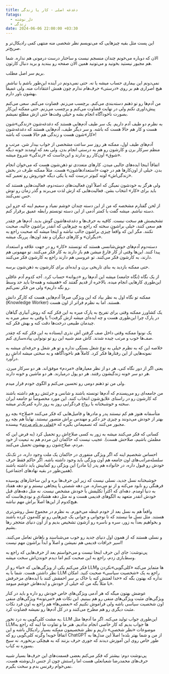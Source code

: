 ```yaml
---
title: دغدغه اصلی - کار یا زندگی
fatags:
  - دل_نوشته
  - زندگی
date: 2024-06-06 22:00:00 +03:30
---
```

این پست مثل بقیه چیزهایی که می‌نویسم نظر شخصی منه منتهی کمی رادیکال‌تر و صریح‌تر.

الان که دوباره می‌خونم چندان منسجم نیست و ساختار درست درمونی هم نداره. شما هم مجبور نیستید بخونید و می‌تونید همین‌ الان صفحه رو ببندید و برید دنبال کارتون. 

بریم سر اصل مطلب. 

نمی‌دونم این بیماری حساب میشه یا نه. حتی نمی‌دونم در آینده این‌طور باشم یا نباشم. هیچ اصراری هم بر روی «درستی» حرف‌هام ندارم چون همش اعتقادات منه. ولی عمیقاً بهشون باور دارم. 

من آدم‌ها رو تو ذهنم دسته‌بندی می‌کنم. برچسب می‌زنم. قضاوت می‌کنم. سعی می‌کنم پیش‌داوری نکنم ولی در نهایت قضاوت می‌کنم و برچسب می‌زنم. حتی ممکنه این‌کار بصورت ناخودآگاه انجام بشه و خیلی وقت‌ها حتی ازش مطلع نمیشم. 

به نظرم دو طیف آدم داریم. یک سر طیف آدم‌هایی هستند که دغدغه‌شون «زندگی»‌شون هست و کار هم حالا هست که باشه. و سر دیگر طیف، آدم‌هایی هستند که دغدغه‌شون «کار»شون هست و زندگی هم حالا هست که باشه! 

آدم‌های طیف اول، ممکنه هر روز سر ساعت مشخصی از خواب بیدار شن. مرتب و منظم سرکار برن و کارشون رو هم به درستی انجام بدن. ولی بعد که اومدند خونه دیگه «شوق» اون‌کار رو ندارند و این‌جاست که «زندگی» شروع میشه. 

اتفاقاً اینجا ایده‌های جالبی میدن. کارهای متعددی تو ذهن‌شون هست که می‌خوان انجام بدن. خیلی از اون‌کارها هم در جهت «استعدادهاشون» هست. مثلاً ممکنه طرف در بخش «زندگی‌اش» لونه کبوتر درست کنه یا یکی دیگه خودروش رو تعمیر کنه. 

ولی هرگز به خودشون نمیگن که اصلاً اون فعالیت‌های دسته‌دوم، فعالیت‌هایی هستند که باید برای «کار» انتخاب بشن. فعالیت‌هایی که ازش لذت می‌برند و گذر زمان رو توش حس نمی‌کنند. 

از لحن گفتارم مشخصه که من از این دسته چندان خوشم نمیاد و سعیم اینه که جزو این دسته نباشم. میشه گفت با کمتر آدمی از این دسته تونستم رابطه عمیق برقرار کنم. 

تشخیصش هم سخت نیست. کافیه به حرف‌ها و دغدغه‌هاشون گوش بدید. آدم‌ها هر چقدر هم سعی کنند، خیلی براشون سخته که راجع به چیزهایی که انقدر براشون جالبه، صحبت نکنند. مگر این که واقعاً چیزی براشون جالب نباشه و اینجا میشه که صحبت راجع به «دیگران» و کارهای دیگران و نقد اون‌ها، پررنگ میشه. 

دسته‌دوم آدم‌های خوش‌شانسی هستند که تونستند «کار» رو در جهت علاقه و استعداد پیدا کنند. این‌ها وقتی از کار فارغ میشن هم باز دارند به کار فکر می‌کنند. تو مهمونی هم دارند، به کارشون فکر می‌کنند. تو عروسی هم دارند راجع به کارشون فکر می‌کنند. 

حتی ممکنه بازدید یه بنای تاریخی برن و ایده‌ای برای کارشون به ذهن‌شون برسه. 

از یک نگاه (نگاه جامعه) میشه این آدم‌ها رو «دیوانه» حساب کرد. آخه کدوم آدم عاقلی این‌طوری کارهایی انجام میده. بالاخره از قدیم گفتند که «همیشه و همه‌جا باید حد وسط رو نگه داریم» ولی من فکر نمی‌کنم. 

ممکنه تو نگاه اول به نظر بیاد که این ویژگی صرفاً آدم‌هایی هست که کارگر دانش (Knowledge Worker) هستند. اما به نظرم فراتر از اون هست. 

یک کشاورز ممکنه وقتی برای تفریح به پارک میره به این فکر کنه که روش آبیاری گیاهان در پارک چرا این‌طوری هست و چه ایده‌ای میشه ازش گرفت؟ یا وقتی به سفر میره به چیدمان طبیعی درخت‌ها دقت کنه و بهش فکر کنه. 

یک نونوا ممکنه وقتی داخل صف گرفتن آش نذری ایستاده به این فکر کنه که چقدر صف‌ها خوب و مرتب چیده شدند. کاش منم شبیه این رو تو نونوایی پیاده‌سازی کنم. 

خلاصه این که به نظرم خیلی به نوع شغل بستگی نداره و تو هر شغل و حرفه‌ای میشه به نمونه‌هایی از این رفتارها فکر کرد. کاملاً هم ناخودآگاهه و به سختی میشه اداش رو درآورد. 

یعنی اگر از دور نگاه کنی، هر دو از نظر معیارهای «مردم» موفق‌‌اند. هر دو سرکار میرن. هر دو سر خونه زندگیشون رفتند. هر دو پول درمیارند. هر دو ماشین و خونه دارند. 

ولی من تو ذهنم دومی رو تحسین می‌کنم و الگوی خودم قرار میدم.

من جامعه‌ای رو می‌پسندم که آدم‌ها تونسته‌ باشند و شانس و جرئتش رو هم داشته باشند که کارشون رو در راستای علایق‌شون انتخاب کنند. این مورد مخصوصاً تو جامعه ایران سخته و خوشبختانه با رواج فرد‌گرایی روز به روز داره کمرنگ‌تر میشه. 

متأسفانه هنوز هم کم نیستند پدر و مادرها و فامیل‌هایی که فکر می‌کنند «صلاح» بچه رو بهتر از خودش می‌دونند و چیزی جز دکتر و مهندس براش متصور نیستند. نهایتاً هم بچه رو مجبور می‌کنند که تصمیماتی بگیره که «[غولی به نام مردم](https://mrshabanali.com/%D8%AF%D8%B3%D8%AA%D9%88%D8%B1%D8%A7%D9%84%D8%B9%D9%85%D9%84-%D9%85%D9%88%D8%A7%D8%AC%D9%87%D9%87-%D8%A8%D8%A7-%D8%BA%D9%88%D9%84%DB%8C-%D8%A8%D9%87-%D9%86%D8%A7%D9%85-%D9%85%D8%B1%D8%AF%D9%85/)» بپسنده.

کسانی که فکر می‌کنند میشه به زور به کسی صلاح‌اش رو تحمیل کرد (به فرض این که مطمئن باشیم، صلاحش هست). عجیب نیست که حاکمان این مردم هم به تبعیت از خود مردم، صلاح‌شون رو بهشون تحمیل می‌کنند. 

احساس شخصیم اینه که اگر ویژگی‌ منفوری در حاکمان یک ملت وجود داره، در تک‌تک سلسله‌مراتب‌های اون جامعه هم اون ویژگی باید وجود داشته باشه. اگر حاکم فقط حرف خودش رو قبول داره، در خانواده‌ هم پدر (یا مادر) این ویژگی رو کمابیش باید داشته باشند (همین‌طور در بقیه نهادهای اجتماعی).

خوشبختانه نسل جدید، نسلی نیست که زیر این حرف‌ها بره و این ساختارهای پوسیده فرهنگی رو نابود می‌کنه و از نو می‌سازه. من دهه شصتی یا پنجاهی نیستم و تو دهه هفتاد به دنیا اومدم. دهه‌ای که اکثراً تکلیفش با خودش مشخص نیست. نه مثل دهه‌های قبل خودش انقدر متعهد به الگوهای قدیمی هست و نه مثل دهه هشتادی و نودی‌هاست که هیچ‌کدوم از این‌ها اصلاً براش مهم نباشه. 

واقعاً هم به نسل بعد از خودم غبطه می‌خورم. به نظرم در مجموع نسل روشن‌تری هستند. مثل نسل ما نیستند که تا نوجوانی و جوانی یک چیزهایی رو تو کله‌مون کرده باشند و بخواهیم بعداً به زور، سره و ناسره رو ازشون تشخیص بدیم و از اون دنیای متحجر رها بشیم. 

و نسلی هستند که از همون اول دنیای جدید رو خوب می‌شناسند و باهاش تعامل می‌کنند. اسیر خرافات قدیمی هم نمیشن و اصلاً و ابداً براشون مهم نیست! 

پی‌نوشت: جای این حرف اینجا نیست و می‌خواستم بعد از حرف‌هایی که راجع به وسط‌بازی زدم، راجع به این صحبت کنم اما دیدم خوندن‌اش سخت میشه. 

فکر می‌کنم یکی از ویژگی‌هایی که «ما» رو از LLMها متمایز می‌کنه «کلی‌گویی»نکردن و نظر داشتن هست. شما با یه LLM راجع به یک «شخصیت سیاسی» صحبت کنید. امکان نداره که بهتون بگه که «خدا لعنتش کنه یا خاک بر سر احمقش کنند با ایده‌های مزخرفش یا مثلاً بگه من که خیلی از خودش و ایده‌هاش خوشم میومد». 

عوضش بهتون میگه که هر آدمی ویژگی‌های خاص خودش رو داره و باید در کنار ویژگی‌های مثبت ویژگی‌های منفی رو هم ببینیم. این نکات هم «می‌تونه» ویژگی‌های منفی اون شخصیت سیاسی باشه ولی فراموش نکنیم که «بعضی‌ها» هم راجع به اون فرد نکات مثبت دیگری رو هم مطرح می‌کنند و در کل آدم‌ها رو نمیشه قضاوت کرد. 

یه مشت کلی‌گویی به درد نخور. LLM این‌طوری جواب تولید می‌کنه. اگر ما آدم‌ها مثل LLMها جواب بدیم که کار خاصی انجام ندادیم. هنر ما و تفاوت ما اینه که راجع به موضوعات «نظر شخصی» داریم و نظر شخصیمون ممکنه بسیار رادیکال باشه و این اتفاقاً خوبه! وگرنه کلی‌گویی رو که ChatGPT از من و شما بهتر بلده! اصلاً این مدل‌ها به طور خاص روی این آموزش دیدند که جوری حرف بزنند که به هیچکی برنخوره. نه سیخ بسوزه نه کباب. 

پی‌نوشت دوم: بیشتر که فکر می‌کنم بعضی قسمت‌های این حرف‌ها بسیار شبیه حرف‌های محمدرضا شعبانعلی هست اما راستش چون از جنس دل‌نوشته هست، نمی‌خوام رفرنس بدم و سخت بگیرم. 
